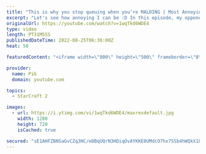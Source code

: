 ```yaml
---
title: "This is why you stop queuing when you’re MALDING | Most Annoying Player Ever #2 - StarCraft 2"
excerpt: "Let's see how annoying I can be :D In this episode, my opponent cannot deal with the ping and starts malding non stop. Malding = being so mad you start to go bald -- 🐷 Second Channel for Learning StarCraft 2: https://www.youtube.com/c/PiGRandom 🐷 Third Channel for Daily Pro Casts: https://www.youtube.com/c/PiGCasts"
originalUrl: https://youtube.com/watch?v=1wqTkd6WDE4
type: video
length: PT31M55S
publishedDateTime: 2022-08-25T06:36:00Z
heat: 50

featuredContent: "<iframe width=\"800\" height=\"500\" frameborder=\"0\" src=\"https://www.youtube.com/embed/1wqTkd6WDE4\" allow=\"accelerometer; autoplay; encrypted-media; gyroscope; picture-in-picture\" allowfullscreen></iframe>"

provider:
  name: PiG
  domain: youtube.com

topics:
  - StarCraft 2

images:
  - url: https://i.ytimg.com/vi/1wqTkd6WDE4/maxresdefault.jpg
    width: 1280
    height: 720
    isCached: true

secured: "sE1AHFZBNSaGvCZq3HC/eDBqUQrN3HDiqOvAYKKE0UMdcO7hx7SSb4hWQkX1LfTeeqAYkEUIswRWmRea4RZ9XxcC7GLIQ7sxFhS//Xg6pAR1GG8qZOLTHnDBdf+iNc/9TN16ka/8FyUXIdLbPQ2BFxG51Orm2e6X3uleD6P+Z8hAFEsIR7kKfgIPRabVwJustc+RoyATILnsv/0/plCAF45Ow26qNNuToilgB8VdSlegLiTQcVxanQ39a8AHV/HTSG/TY+ZW1ciEgFsSAi4KiutYhkqjgk8SbsMeF3feLPM/dF2+GkemDzsn0o8Bpt+vwtfrONUfmXalJhCRsN52Zblk+FLazouIJtP68QqJ4W0Lhb6e2Ewe4RrHoQM2dSGnhSUCR4UGRsx4XFkyppQiO90HinaW/EqqFq1/NkbPWrI=;WD5SpNCUeii0uc3p+hX55Q=="
---
```


